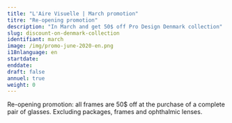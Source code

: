 ```yaml
---
title: "L'Aire Visuelle | March promotion"
titre: "Re-opening promotion"
description: "In March and get 50$ off Pro Design Denmark collection"
slug: discount-on-denmark-collection
identifiant: march
image: /img/promo-june-2020-en.png
i18nlanguage: en
startdate:
enddate:
draft: false
annuel: true
weight: 0
---
```


Re-opening promotion: all frames are 50$ off at the purchase of a complete pair of glasses. Excluding packages, frames and ophthalmic lenses.
